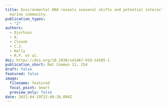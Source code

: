 ```yaml
---
title: Environmental DNA reveals seasonal shifts and potential interactions in a
  marine community.
publication_types:
  - "2"
authors:
  - Djurhuus
  - A.
  - Closek
  - C.J.
  - Kelly
  - R.P. et al.
doi: https://doi.org/10.1038/s41467-019-14105-1
publication_short: Nat Commun 11, 254
draft: false
featured: false
image:
  filename: featured
  focal_point: Smart
  preview_only: false
date: 2021-04-19T22:40:28.094Z
---
```

